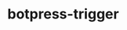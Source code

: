 # botpress-trigger

<body>
<script src="https://cdn.botpress.cloud/webchat/v0/inject.js"></script>
<script>
  window.botpressWebChat.init({
      "composerPlaceholder": "Chat with bot",
      "botConversationDescription": "This chatbot was built surprisingly fast with Botpress",
      "botId": "810fa38d-3a4f-41ca-bacf-619443c214ff",
      "hostUrl": "https://cdn.botpress.cloud/webchat/v0",
      "messagingUrl": "https://messaging.botpress.cloud",
      "clientId": "810fa38d-3a4f-41ca-bacf-619443c214ff",
      "enableConversationDeletion": true,
      "showPoweredBy": true
  });
</script>
</body>
